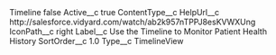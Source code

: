 <?xml version="1.0" encoding="UTF-8"?>
<CustomMetadata xmlns="http://soap.sforce.com/2006/04/metadata" xmlns:xsi="http://www.w3.org/2001/XMLSchema-instance" xmlns:xsd="http://www.w3.org/2001/XMLSchema">
    <label>Timeline</label>
    <protected>false</protected>
    <values>
        <field>Active__c</field>
        <value xsi:type="xsd:boolean">true</value>
    </values>
    <values>
        <field>ContentType__c</field>
        <value xsi:nil="true"/>
    </values>
    <values>
        <field>HelpUrl__c</field>
        <value xsi:type="xsd:string">http://salesforce.vidyard.com/watch/ab2k957nTPPJ8esKVWXUng</value>
    </values>
    <values>
        <field>IconPath__c</field>
        <value xsi:type="xsd:string">right</value>
    </values>
    <values>
        <field>Label__c</field>
        <value xsi:type="xsd:string">Use the Timeline to Monitor Patient Health History</value>
    </values>
    <values>
        <field>SortOrder__c</field>
        <value xsi:type="xsd:double">1.0</value>
    </values>
    <values>
        <field>Type__c</field>
        <value xsi:type="xsd:string">TimelineView</value>
    </values>
</CustomMetadata>
